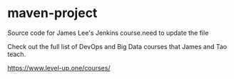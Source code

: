 # maven-project
Source code for James Lee's Jenkins course.need to update the file

Check out the full list of DevOps and Big Data courses that James and Tao teach.

https://www.level-up.one/courses/
